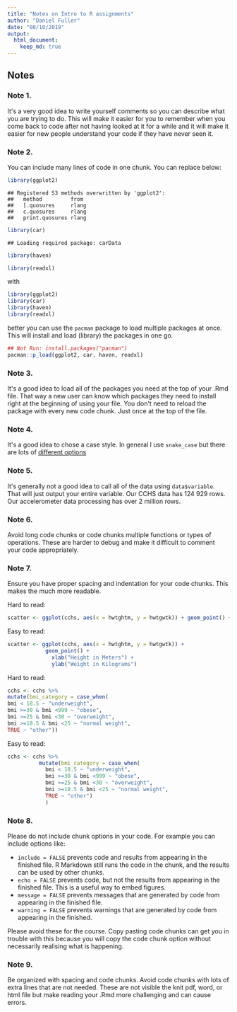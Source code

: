 ```yaml
---
title: "Notes on Intro to R assignments"
author: "Daniel Fuller"
date: "08/10/2019"
output: 
  html_document:
    keep_md: true
---
```




## Notes

### Note 1. 

It's a very good idea to write yourself comments so you can describe what you are trying to do. This will make it easier for you to remember when you come back to code after not having looked at it for a while and it will make it easier for new people understand your code if they have never seen it. 

### Note 2. 

You can include many lines of code in one chunk. You can replace below: 



```r
library(ggplot2)
```

```
## Registered S3 methods overwritten by 'ggplot2':
##   method         from 
##   [.quosures     rlang
##   c.quosures     rlang
##   print.quosures rlang
```

```r
library(car)
```

```
## Loading required package: carData
```

```r
library(haven)
```

```r
library(readxl)
```

with


```r
library(ggplot2)
library(car)
library(haven)
library(readxl)
```

better you can use the `pacman` package to load multiple packages at once. This will install and load (library) the packages in one go. 


```r
## Not Run: install.packages("pacman")
pacman::p_load(ggplot2, car, haven, readxl)
```

### Note 3. 

It's a good idea to load all of the packages you need at the top of your .Rmd file. That way a new user can know which packages they need to install right at the beginning of using your file. You don't need to reload the package with every new code chunk. Just once at the top of the file. 

### Note 4. 

It's a good idea to chose a case style. In general I use `snake_case` but there are lots of [different options](https://en.wikipedia.org/wiki/Camel_case)

### Note 5. 

It's generally not a good idea to call all of the data using `data$variable`. That will just output your entire variable. Our CCHS data has 124 929 rows. Our accelerometer data processing has over 2 million rows. 

### Note 6. 

Avoid long code chunks or code chunks multiple functions or types of operations. These are harder to debug and make it difficult to comment your code appropriately. 

### Note 7. 

Ensure you have proper spacing and indentation for your code chunks. This makes the much more readable. 

Hard to read:

```r
scatter <- ggplot(cchs, aes(x = hwtghtm, y = hwtgwtk)) + geom_point() + xlab("Height in Meters") + ylab("Weight in Kilograms")
```

Easy to read: 

```r
scatter <- ggplot(cchs, aes(x = hwtghtm, y = hwtgwtk)) + 
            geom_point() + 
              xlab("Height in Meters") + 
              ylab("Weight in Kilograms")
```


Hard to read:

```r
cchs <- cchs %>%
mutate(bmi_category = case_when(
bmi < 18.5 ~ "underweight",
bmi >=30 & bmi <999 ~ "obese",
bmi >=25 & bmi <30 ~ "overweight",
bmi >=18.5 & bmi <25 ~ "normal weight",
TRUE ~ "other"))
```

Easy to read: 

```r
cchs <- cchs %>%
          mutate(bmi_category = case_when(
            bmi < 18.5 ~ "underweight",
            bmi >=30 & bmi <999 ~ "obese",
            bmi >=25 & bmi <30 ~ "overweight",
            bmi >=18.5 & bmi <25 ~ "normal weight",
            TRUE ~ "other")
            )
```

### Note 8. 

Please do not include chunk options in your code. For example you can include options like: 

* `include = FALSE` prevents code and results from appearing in the finished file. R Markdown still runs the code in the chunk, and the results can be used by other chunks.
* `echo = FALSE` prevents code, but not the results from appearing in the finished file. This is a useful way to embed figures. 
* `message = FALSE` prevents messages that are generated by code from appearing in the finished file.
* `warning = FALSE` prevents warnings that are generated by code from appearing in the finished.

Please avoid these for the course. Copy pasting code chunks can get you in trouble with this because you will copy the code chunk option without necessarily realising what is happening. 

### Note 9. 

Be organized with spacing and code chunks. Avoid code chunks with lots of extra lines that are not needed. These are not visible the knit pdf, word, or html file but make reading your .Rmd more challenging and can cause errors. 

